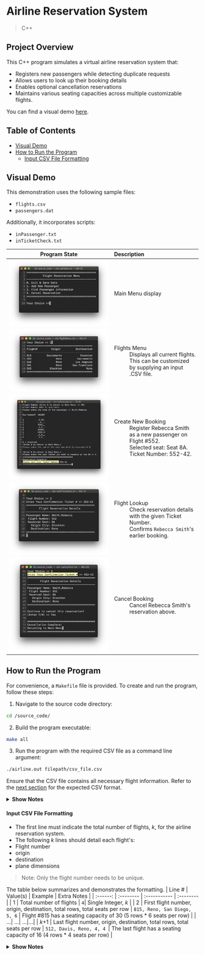 # Airline Reservation System
> C++

## Project Overview
This C++ program simulates a virtual airline reservation system that: 
<ul>
 <li> Registers new passengers while detecting duplicate requests </li>
 <li> Allows users to look up their booking details </li>
 <li> Enables optional cancellation reservations </li>
 <li> Maintains various seating capacities across multiple customizable flights. </li>
</ul>

You can find a visual demo [here](https://github.com/jschhie/airline-reserv/#visual-demo).

## Table of Contents
* [Visual Demo](https://github.com/jschhie/airline-reserv/#visual-demo)
* [How to Run the Program](https://github.com/jschhie/airline-reserv/#how-to-run-the-program)
  * [Input CSV File Formatting](https://github.com/jschhie/airline-reserv/#input-csv-file-formatting)

## Visual Demo
This demonstration uses the following sample files:
* ```flights.csv```
* ```passengers.dat```
  
Additionally, it incorporates scripts:
* ```inPassenger.txt```
* ```inTicketCheck.txt```

| Program State | Description |
| ----- | :----- |
| ![alt text](https://github.com/jschhie/Airline-Reservation-System/blob/master/demo/Updated%20Main%20Menu.png?raw=true "Main Menu") | <dl> <dt> Main Menu display </dt> </dl> |
| ![alt text](https://github.com/jschhie/Airline-Reservation-System/blob/master/demo/Updated%20Flights%20Menu.png?raw=true "Flights Menu") | <dl> <dt> Flights Menu </dt> <dd> Displays all current flights. This can be customized by supplying an input .CSV file. </dd></dl> |
| ![alt text](https://github.com/jschhie/Airline-Reservation-System/blob/master/demo/Add%20New%20Passenger.png?raw=true "Add New Passenger") | <dl> <dt> Create New Booking </dt> <dd> Register Rebecca Smith as a new passenger on Flight #552. </dd> <dd> Selected seat: Seat 8A. Ticket Number: 552-42. </dd> </dl>| 
| ![alt text](https://github.com/jschhie/Airline-Reservation-System/blob/master/demo/Passenger%20Lookup.png?raw=true "Check Reservation Details") | <dl> <dt> Flight Lookup </dt> <dd> Check reservation details with the given Ticket Number. </dd> <dd> Confirms ```Rebecca Smith```'s earlier booking. </dd> </dl>|
| ![alt text](https://github.com/jschhie/Airline-Reservation-System/blob/master/demo/New%20Check%20Cancellation.png?raw=true "Cancel Booking") | <dl> <dt> Cancel Booking </dt> <dd> Cancel Rebecca Smith's reservation above. </dd> </dl>|

## How to Run the Program  
For convenience, a ```Makefile``` file is provided. To create and run the program, follow these steps:

1. Navigate to the source code directory:
```bash 
cd /source_code/
```

2. Build the program executable:
```bash 
make all
```

3. Run the program with the required CSV file as a command line argument:
```bash
./airline.out filepath/csv_file.csv
```

Ensure that the CSV file contains all necessary flight information. Refer to the [next section](https://github.com/jschhie/airline-reserv/#input-csv-file-formatting) for the expected CSV format.

<details>
 <summary>
  <b> Show Notes </b>
 </summary>
 <ul> 
  <li> Sample files, including <code>flights.csv</code> and <code>passengers.dat</code> can be found in the <code>refs</code> directory. </li> 
  <li> The <code>passengers.dat</code> file is a binary file containing sample flight reservations. </li>
  <li> You may also replace this file with an empty file to initialize all flights with zero passengers. </li>
</details>

#### Input CSV File Formatting
* The first line must indicate the total number of flights, *k*, for the airline reservation system.
* The following *k* lines should detail each flight's:
 * Flight number
 * origin
 * destination
 * plane dimensions

> Note: Only the flight number needs to be unique.

The table below summarizes and demonstrates the formatting.
| Line # | Value(s) | Example | Extra Notes |
| :------: | :-------- | :----------- | :--------|
| 1 | Total number of flights |  ```4```| Single Integer, *k* |
| 2 | First flight number, origin, destination, total rows, total seats per row | ```815, Reno, San Diego, 5, 6``` | Flight #815 has a seating capacity of 30 (5 rows * 6 seats per row) |
| ...| ...| ...|...|
| *k*+1 | Last flight number, origin, destination, total rows, total seats per row | ```512, Davis, Reno, 4, 4 ```| The last flight has a seating capacity of 16 (4 rows * 4 seats per row) | 

<details>
 <summary>
  <b>Show Notes</b>
 </summary>
<ul>
 <li> For readability, the values listed are separated by a comma followed by a single whitespace. </li>
 <li> The actual CSV format requires the values to be separated by only a comma. </li>
 </ul>
</details>
